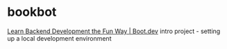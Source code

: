 # bookbot

[Learn Backend Development the Fun Way | Boot.dev](https://www.boot.dev/) intro project - setting up a local development environment
